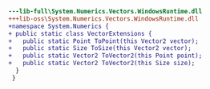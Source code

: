 ﻿```diff
---lib-full\System.Numerics.Vectors.WindowsRuntime.dll
+++lib-oss\System.Numerics.Vectors.WindowsRuntime.dll
+namespace System.Numerics {
+ public static class VectorExtensions {
+   public static Point ToPoint(this Vector2 vector);
+   public static Size ToSize(this Vector2 vector);
+   public static Vector2 ToVector2(this Point point);
+   public static Vector2 ToVector2(this Size size);
  }
 }
```
